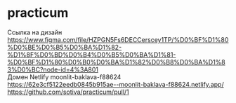 # practicum <br>
Cсылка на дизайн https://www.figma.com/file/HZPGN5Fs6DECCerscey1TP/%D0%BF%D1%80%D0%BE%D0%B5%D0%BA%D1%82-%D1%8F%D0%BD%D0%B4%D0%B5%D0%BA%D1%81-%D0%BF%D1%80%D0%B0%D0%BA%D1%82%D0%B8%D0%BA%D1%83%D0%BC?node-id=4%3A801 <br>
Домен Netlify moonlit-baklava-f88624 https://62e3cf5122eedb0845b915ae--moonlit-baklava-f88624.netlify.app/<br>
https://github.com/sotiva/practicum/pull/1
